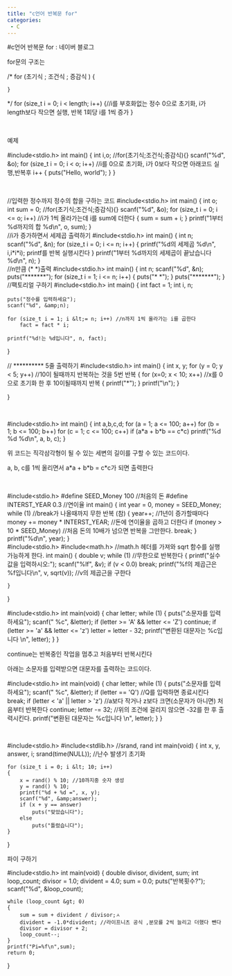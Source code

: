 ```yaml
---
title: "c언어 반복문 for"
categories:
 - C
---
```

#c언어 반복문 for : 네이버 블로그
<div class="wrap_rabbit pcol2 _param(1) _postViewArea221512236898" id="post-view221512236898">
<!-- Rabbit HTML --><div class="se-viewer se-theme-default" lang="ko-KR">
<!-- SE_DOC_HEADER_END -->
<div class="se-main-container">
<div class="se-component se-text se-l-default" id="SE-b1bd1821-28be-4697-bd45-cc387e61dfd6">
<div class="se-component-content">
<div class="se-section se-section-text se-l-default">
<div class="se-module se-module-text"><!-- SE-TEXT { --><p class="se-text-paragraph se-text-paragraph-align-" id="SE-9f58a755-fcd3-4ee3-96b0-950ef4fd83ff" style=""><span class="se-fs- se-ff-" id="SE-868c6161-975a-44e6-b0bd-d5091d46ef91" style="color:null;">for문의 구조는</span></p><!-- } SE-TEXT --></div>
</div>
</div>
</div> <div class="se-component se-code se-l-default" id="SE-56355f88-7513-4bc7-a3af-5abf2bb6daf0">
<div class="se-component-content">
<div class="se-section se-section-code se-l-default">
<div class="se-module se-module-code se-fs-fs13">
<div class="se-code-source">
<div class="__se_code_view language-javascript">	
/*  for (초기식 ; 조건식 ; 증감식 )
	{

	}
*/
	for (size_t i = 0; i &lt; length; i++) 
	{//i를 부호화없는 정수 0으로 초기화, i가 length보다 작으면 실행, 반복 1회당 i를 1씩 증가
	}</div>
</div>
</div>
</div>
</div>
<script class="__se_module_data" data-module='{"type":"v2_code", "id" : "SE-56355f88-7513-4bc7-a3af-5abf2bb6daf0"}' type="text/data"></script>
</div> <div class="se-component se-text se-l-default" id="SE-7b2662d8-7d25-4ea7-b5b9-295a63d34572">
<div class="se-component-content">
<div class="se-section se-section-text se-l-default">
<div class="se-module se-module-text"><!-- SE-TEXT { --><p class="se-text-paragraph se-text-paragraph-align-" id="SE-82688ae7-6d1a-4ea8-8ba2-9bcae1aaeb56" style=""><span class="se-fs- se-ff-" id="SE-7b65480e-60e3-4673-812b-0d0a2f11c3ac" style="color:null;">​</span></p><!-- } SE-TEXT --><!-- SE-TEXT { --><p class="se-text-paragraph se-text-paragraph-align-" id="SE-f47a4324-1995-4886-bf6a-eb7a062831b5" style=""><span class="se-fs- se-ff-" id="SE-d25e7408-eb63-4070-8308-295624223cb0" style="color:null;">예제</span></p><!-- } SE-TEXT --></div>
</div>
</div>
</div> <div class="se-component se-code se-l-default" id="SE-b524885e-7a5d-42ec-ad57-d00fba2d1677">
<div class="se-component-content">
<div class="se-section se-section-code se-l-default">
<div class="se-module se-module-code se-fs-fs13">
<div class="se-code-source">
<div class="__se_code_view language-javascript">#include&lt;stdio.h&gt;
int main() {
	int i,o;
	//for(초기식;조건식;증감식){}
	scanf("%d", &amp;o);
	for (size_t i = 0; i &lt; o; i++) //i를 0으로 초기화, i가 0보다 작으면 아래코드 실행,반복후 i++
	{
		puts("Hello, world");
	}
}</div>
</div>
</div>
</div>
</div>
<script class="__se_module_data" data-module='{"type":"v2_code", "id" : "SE-b524885e-7a5d-42ec-ad57-d00fba2d1677"}' type="text/data"></script>
</div> <div class="se-component se-text se-l-default" id="SE-95eb82f1-633c-4f6d-9672-ed5386d175b9">
<div class="se-component-content">
<div class="se-section se-section-text se-l-default">
<div class="se-module se-module-text"><!-- SE-TEXT { --><p class="se-text-paragraph se-text-paragraph-align-" id="SE-2f240adb-6ac5-43af-b9c0-a916b72d4371" style=""><span class="se-fs- se-ff-" id="SE-795d28d5-55fe-4c37-b440-ab014df5595a" style="">​</span></p><!-- } SE-TEXT --></div>
</div>
</div>
</div> <div class="se-component se-code se-l-default" id="SE-fbfb0811-379f-44da-9937-35cd2d7e82cf">
<div class="se-component-content">
<div class="se-section se-section-code se-l-default">
<div class="se-module se-module-code se-fs-fs13">
<div class="se-code-source">
<div class="__se_code_view language-javascript">//입력한 정수까지 정수의 합을 구하는 코드
#include&lt;stdio.h&gt;
int main() {
	int o;
	int sum = 0;
	//for(초기식;조건식;증감식){}
	scanf("%d", &amp;o);
	for (size_t i = 0; i &lt;= o; i++) //i가 1씩 올라가는데 i를 sum에 더한다
	{
		sum = sum + i;
	}
	printf("1부터 %d까지의 합 %d\n", o, sum);
}
</div>
</div>
</div>
</div>
</div>
<script class="__se_module_data" data-module='{"type":"v2_code", "id" : "SE-fbfb0811-379f-44da-9937-35cd2d7e82cf"}' type="text/data"></script>
</div> <div class="se-component se-code se-l-default" id="SE-c1a0e6b5-8df0-473d-8a6d-6e8073931c52">
<div class="se-component-content">
<div class="se-section se-section-code se-l-default">
<div class="se-module se-module-code se-fs-fs13">
<div class="se-code-source">
<div class="__se_code_view language-javascript">//i가 증가하면서 세제곱 출력하기
#include&lt;stdio.h&gt;
int main() {
	int n;
	scanf("%d", &amp;n);
	for (size_t i = 0; i &lt;= n; i++)
	{
		printf("%d의 세제곱 %d\n", i,i*i*i); printf를 반복 실행시킨다
	}
	printf("1부터 %d까지의 세제곱이 끝났습니다 %d\n", n);
}</div>
</div>
</div>
</div>
</div>
<script class="__se_module_data" data-module='{"type":"v2_code", "id" : "SE-c1a0e6b5-8df0-473d-8a6d-6e8073931c52"}' type="text/data"></script>
</div> <div class="se-component se-code se-l-default" id="SE-4598a593-df57-435b-9cd7-39debff9fbce">
<div class="se-component-content">
<div class="se-section se-section-code se-l-default">
<div class="se-module se-module-code se-fs-fs13">
<div class="se-code-source">
<div class="__se_code_view language-javascript">//n만큼 (*      *)출력
#include&lt;stdio.h&gt;
int main() {
	int n;
	scanf("%d", &amp;n);
	puts("*******");
	for (size_t i = 1; i &lt;= n; i++)
	{
		puts("*     *");
	}
	puts("*******");
}</div>
</div>
</div>
</div>
</div>
<script class="__se_module_data" data-module='{"type":"v2_code", "id" : "SE-4598a593-df57-435b-9cd7-39debff9fbce"}' type="text/data"></script>
</div> <div class="se-component se-code se-l-default" id="SE-77b5789f-b7ef-41da-b192-6c8094384d5c">
<div class="se-component-content">
<div class="se-section se-section-code se-l-default">
<div class="se-module se-module-code se-fs-fs13">
<div class="se-code-source">
<div class="__se_code_view language-javascript">//팩토리얼 구하기
#include&lt;stdio.h&gt;
int main() {
	int fact = 1;
	int i, n;
	
	puts("정수를 입력하세요");
	scanf("%d", &amp;n);
	
	for (size_t i = 1; i &lt;= n; i++) //n까지 1씩 올라가는 i를 곱한다
		fact = fact * i;
	
	printf("%d!는 %d입니다", n, fact);
}</div>
</div>
</div>
</div>
</div>
<script class="__se_module_data" data-module='{"type":"v2_code", "id" : "SE-77b5789f-b7ef-41da-b192-6c8094384d5c"}' type="text/data"></script>
</div> <div class="se-component se-code se-l-default" id="SE-2b18f964-3871-45a5-a701-3fa04089f971">
<div class="se-component-content">
<div class="se-section se-section-code se-l-default">
<div class="se-module se-module-code se-fs-fs13">
<div class="se-code-source">
<div class="__se_code_view language-javascript">// ********** 5줄 출력하기
#include&lt;stdio.h&gt;
int main() {
	int x, y;
	for (y = 0; y &lt; 5; y++) //10이 될때까지 반복하는 것을 5번 반복
	{
		for (x=0; x &lt; 10; x++) //x를 0으로 초기화 한 후 10이될때까지 반복
		{
			printf("*");
		}
		printf("\n");
	}



}</div>
</div>
</div>
</div>
</div>
<script class="__se_module_data" data-module='{"type":"v2_code", "id" : "SE-2b18f964-3871-45a5-a701-3fa04089f971"}' type="text/data"></script>
</div> <div class="se-component se-text se-l-default" id="SE-b57fcdab-44bb-4c06-ae5f-f3e2d1cf6060">
<div class="se-component-content">
<div class="se-section se-section-text se-l-default">
<div class="se-module se-module-text"><!-- SE-TEXT { --><p class="se-text-paragraph se-text-paragraph-align-" id="SE-b5a8106b-2b79-4806-b91f-ae2083977249" style=""><span class="se-fs- se-ff-" id="SE-21dec338-3cdf-477b-a258-a9861b77f336" style="">​</span></p><!-- } SE-TEXT --></div>
</div>
</div>
</div> <div class="se-component se-code se-l-default" id="SE-ee76419a-9a65-415e-ac6d-acb973b09234">
<div class="se-component-content">
<div class="se-section se-section-code se-l-default">
<div class="se-module se-module-code se-fs-fs13">
<div class="se-code-source">
<div class="__se_code_view language-javascript">#include&lt;stdio.h&gt;
int main() {
	int a,b,c,d;
	for (a = 1; a &lt;= 100; a++)
		for (b = 1; b &lt;= 100; b++)
			for (c = 1; c &lt;= 100; c++)
				if (a*a + b*b == c*c)
					printf("%d %d %d\n", a, b, c);
}</div>
</div>
</div>
</div>
</div>
<script class="__se_module_data" data-module='{"type":"v2_code", "id" : "SE-ee76419a-9a65-415e-ac6d-acb973b09234"}' type="text/data"></script>
</div> <div class="se-component se-text se-l-default" id="SE-a5281ba5-998a-48c7-92bf-ed3adee43a29">
<div class="se-component-content">
<div class="se-section se-section-text se-l-default">
<div class="se-module se-module-text"><!-- SE-TEXT { --><p class="se-text-paragraph se-text-paragraph-align-" id="SE-72f739f4-7f20-4521-88c9-f84e845dec67" style=""><span class="se-fs- se-ff-" id="SE-8148d985-cb8c-43e2-b2f4-8ced4432c4b7" style="">위 코드는 직각삼각형이 될 수 있는 세변의 길이를 구할 수 있는 코드이다.</span></p><!-- } SE-TEXT --><!-- SE-TEXT { --><p class="se-text-paragraph se-text-paragraph-align-" id="SE-7f8ee991-a214-460f-9c47-9d5e9d984c3a" style=""><span class="se-fs- se-ff-" id="SE-44739551-af01-48da-85c0-92384c9278b2" style="">a, b, c를 1씩 올리면서 a*a + b*b = c*c가 되면 출력한다</span></p><!-- } SE-TEXT --><!-- SE-TEXT { --><p class="se-text-paragraph se-text-paragraph-align-" id="SE-27a9ace1-2a28-4e47-b9d7-0f6c946a3128" style=""><span class="se-fs- se-ff-" id="SE-0aada738-ef5f-4c48-9a35-b4afed49485d" style="">​</span></p><!-- } SE-TEXT --></div>
</div>
</div>
</div> <div class="se-component se-code se-l-default" id="SE-00b7b973-9ca3-4651-a835-6daff91f5bff">
<div class="se-component-content">
<div class="se-section se-section-code se-l-default">
<div class="se-module se-module-code se-fs-fs13">
<div class="se-code-source">
<div class="__se_code_view language-javascript">#include&lt;stdio.h&gt;
#define SEED_Money 100 //처음의 돈
#define INTERST_YEAR 0.3 //연이율
 int main() {
	int year = 0, money = SEED_Money;
	while (1) //break가 나올때까지 무한 반복 (참)
	{
		year++; //1년이 증가할때마다
		money += money * INTERST_YEAR; //돈에 연이율을 곱하고 더한다
		if (money &gt; 10 * SEED_Money) //처음 돈의 10배가 넘으면 반복을 그만한다.
			break;
	}
	printf("%d\n", year);
}</div>
</div>
</div>
</div>
</div>
<script class="__se_module_data" data-module='{"type":"v2_code", "id" : "SE-00b7b973-9ca3-4651-a835-6daff91f5bff"}' type="text/data"></script>
</div> <div class="se-component se-code se-l-default" id="SE-be1a716c-1597-441c-be37-8a19a8d84f03">
<div class="se-component-content">
<div class="se-section se-section-code se-l-default">
<div class="se-module se-module-code se-fs-fs13">
<div class="se-code-source">
<div class="__se_code_view language-javascript">#include&lt;stdio.h&gt;
#include&lt;math.h&gt; //math.h 헤더를 가져와 sqrt 함수를 실행 가능하게 한다.
int main() {
	double v;
	while (1) //무한으로 반복한다
	{
		printf("실수값을 입력하시오:");
		scanf("%lf", &amp;v);
		if (v &lt; 0.0) 
			break;
		printf("%f의 제곱근은 %f입니다\n", v, sqrt(v)); //v의 제곱근을 구한다

	}
}</div>
</div>
</div>
</div>
</div>
<script class="__se_module_data" data-module='{"type":"v2_code", "id" : "SE-be1a716c-1597-441c-be37-8a19a8d84f03"}' type="text/data"></script>
</div> <div class="se-component se-code se-l-default" id="SE-f2c9fe6d-fdf8-4ac3-9916-788f6f8b342b">
<div class="se-component-content">
<div class="se-section se-section-code se-l-default">
<div class="se-module se-module-code se-fs-fs13">
<div class="se-code-source">
<div class="__se_code_view language-javascript">#include&lt;stdio.h&gt;
int main(void) {
	char letter;
	while (1) {
		puts("소문자를 입력하세요");
		scanf(" %c", &amp;letter);
		if (letter &gt;= 'A' &amp;&amp; letter &lt;= 'Z')
			continue;
		if (letter &gt;= 'a' &amp;&amp; letter &lt;= 'z')
			letter = letter - 32;
		printf("변환된 대문자는 %c입니다 \n", letter);
	}
}</div>
</div>
</div>
</div>
</div>
<script class="__se_module_data" data-module='{"type":"v2_code", "id" : "SE-f2c9fe6d-fdf8-4ac3-9916-788f6f8b342b"}' type="text/data"></script>
</div> <div class="se-component se-text se-l-default" id="SE-c4cd38de-08d0-4f6b-93ec-177f42c93b9a">
<div class="se-component-content">
<div class="se-section se-section-text se-l-default">
<div class="se-module se-module-text"><!-- SE-TEXT { --><p class="se-text-paragraph se-text-paragraph-align-" id="SE-d9ccd7f8-d028-4084-85cf-1e8570fcdcac" style=""><span class="se-fs- se-ff-" id="SE-575cc932-6ff1-4d67-af5a-abeb693f1292" style="">continue는 반복중인 작업을 멈추고 처음부터 반복시킨다</span></p><!-- } SE-TEXT --><!-- SE-TEXT { --><p class="se-text-paragraph se-text-paragraph-align-" id="SE-4030f633-decf-401d-9a4d-35ecee47357a" style=""><span class="se-fs- se-ff-" id="SE-e7b38a8e-482f-4940-95c0-7896cfe0e7db" style="">아래는 소문자를 입력받으면 대문자를 출력하는 코드이다.</span></p><!-- } SE-TEXT --></div>
</div>
</div>
</div> <div class="se-component se-code se-l-default" id="SE-1f5e5041-d9db-4902-b541-4fe0b1ae7670">
<div class="se-component-content">
<div class="se-section se-section-code se-l-default">
<div class="se-module se-module-code se-fs-fs13">
<div class="se-code-source">
<div class="__se_code_view language-javascript">#include&lt;stdio.h&gt;
int main(void) {
	char letter;
	while (1) {
		puts("소문자를 입력하세요");
		scanf(" %c", &amp;letter);
		if (letter == 'Q') //Q를 입력하면 종료시킨다
			break;
		if (letter &lt; 'a' || letter &gt; 'z') //a보다 작거나 z보다 크면(소문자가 아니면) 처음부터 반복한다
			continue;
		letter -= 32; //위의 조건에 걸리지 않으면 -32를 한 후 출력시킨다.
		printf("변환된 대문자는 %c입니다 \n", letter);
	}
}</div>
</div>
</div>
</div>
</div>
<script class="__se_module_data" data-module='{"type":"v2_code", "id" : "SE-1f5e5041-d9db-4902-b541-4fe0b1ae7670"}' type="text/data"></script>
</div> <div class="se-component se-text se-l-default" id="SE-6a49fbc4-b65a-4c0e-8eb8-f926eb9d6945">
<div class="se-component-content">
<div class="se-section se-section-text se-l-default">
<div class="se-module se-module-text"><!-- SE-TEXT { --><p class="se-text-paragraph se-text-paragraph-align-" id="SE-6deafe00-8f4c-4a8e-b680-f74d8ba360e6" style=""><span class="se-fs- se-ff-" id="SE-6b0ae249-797e-42f6-8fd8-2047593d04f0" style="">​</span></p><!-- } SE-TEXT --></div>
</div>
</div>
</div> <div class="se-component se-code se-l-default" id="SE-3240e388-94cf-4246-8374-0cb4feb59ac8">
<div class="se-component-content">
<div class="se-section se-section-code se-l-default">
<div class="se-module se-module-code se-fs-fs13">
<div class="se-code-source">
<div class="__se_code_view language-javascript">#include&lt;stdio.h&gt;
#include&lt;stdlib.h&gt; //srand, rand
int main(void) {
	int x, y, answer, i;
	srand(time(NULL)); //난수 발생기 초기화

	for (size_t i = 0; i &lt; 10; i++)
	{
		x = rand() % 10; //10까지중 숫자 생성
		y = rand() % 10; 
		printf("%d + %d =", x, y);
		scanf("%d", &amp;answer);
		if (x + y == answer)
			puts("맞았습니다");
		else
			puts("틀렸습니다");
	}
}</div>
</div>
</div>
</div>
</div>
<script class="__se_module_data" data-module='{"type":"v2_code", "id" : "SE-3240e388-94cf-4246-8374-0cb4feb59ac8"}' type="text/data"></script>
</div> <div class="se-component se-text se-l-default" id="SE-95bf8ab1-dc1c-44bc-a823-ec504529cdf0">
<div class="se-component-content">
<div class="se-section se-section-text se-l-default">
<div class="se-module se-module-text"><!-- SE-TEXT { --><p class="se-text-paragraph se-text-paragraph-align-" id="SE-7e1f54e7-6451-48da-976d-fd2be73b34f4" style=""><span class="se-fs- se-ff-" id="SE-885474a4-266d-4f5c-b3ea-b8a64017e010" style="">파이 구하기</span></p><!-- } SE-TEXT --></div>
</div>
</div>
</div> <div class="se-component se-code se-l-default" id="SE-f234653a-29ea-47d8-99f9-5598c0cc274f">
<div class="se-component-content">
<div class="se-section se-section-code se-l-default">
<div class="se-module se-module-code se-fs-fs13">
<div class="se-code-source">
<div class="__se_code_view language-javascript">#include&lt;stdio.h&gt;
int main(void) {
	double divisor, divident, sum;
	int loop_count;
	divisor = 1.0;
	divident = 4.0;
	sum = 0.0;
	puts("반복횟수?");
	scanf("%d", &amp;loop_count);

	while (loop_count &gt; 0)
	{
		sum = sum + divident / divisor;ㅅ
		divident = -1.0*divident; //라이프니츠 공식 ,분모를 2씩 늘리고 더했다 뺀다
		divisor = divisor + 2;
		loop_count--;
	}
	printf("Pi=%f\n",sum);
	return 0;
}</div>
</div>
</div>
</div>
</div>
<script class="__se_module_data" data-module='{"type":"v2_code", "id" : "SE-f234653a-29ea-47d8-99f9-5598c0cc274f"}' type="text/data"></script>
</div> <div class="se-component se-text se-l-default" id="SE-d5504ef6-19dc-427a-98b7-008d805a1588">
<div class="se-component-content">
<div class="se-section se-section-text se-l-default">
<div class="se-module se-module-text"><!-- SE-TEXT { --><p class="se-text-paragraph se-text-paragraph-align-" id="SE-9e4eba27-117d-44b8-add6-446b27f2db55" style=""><span class="se-fs- se-ff-" id="SE-202f8c99-2ee7-4a9d-9474-292fe0f1d6ca" style="">​</span></p><!-- } SE-TEXT --></div>
</div>
</div>
</div> </div>
</div>
</div>